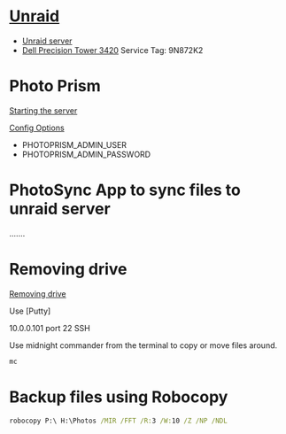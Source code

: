 # [Unraid](https://unraid.net/)

* [Unraid server](http://10.0.0.101/Dashboard)
* [Dell Precision Tower 3420](https://www.dell.com/support/home/en-nz/product-support/servicetag/0-QVZYQ1JLVjNmdnBQYnRucWN2elR4dz090/overview) Service Tag: 9N872K2

# Photo Prism

[Starting the server](https://docs.photoprism.app/getting-started/docker-compose/#step-2-start-the-server)

[Config Options](https://docs.photoprism.app/getting-started/config-options/)

* PHOTOPRISM_ADMIN_USER
* PHOTOPRISM_ADMIN_PASSWORD

# PhotoSync App to sync files to unraid server

.......

# Removing drive

[Removing drive](https://wiki.unraid.net/FAQ_remove_drive)

Use [Putty]

10.0.0.101 port 22 SSH

Use midnight commander from the terminal to copy or move files around.

```bash
mc
```

# Backup files using Robocopy

```cmd
robocopy P:\ H:\Photos /MIR /FFT /R:3 /W:10 /Z /NP /NDL
```